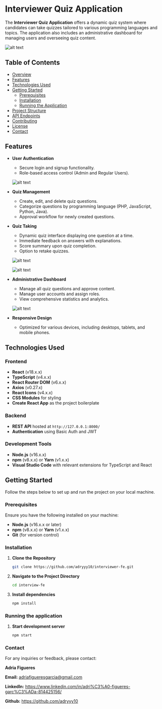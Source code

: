 # Interviewer Quiz Application

The **Interviewer Quiz Application** offers a dynamic quiz system where candidates can take quizzes tailored to various programming languages and topics. The application also includes an administrative dashboard for managing users and overseeing quiz content.

![alt text](./public/landing.png)

## Table of Contents

- [Overview](#overview)
- [Features](#features)
- [Technologies Used](#technologies-used)
- [Getting Started](#getting-started)
  - [Prerequisites](#prerequisites)
  - [Installation](#installation)
  - [Running the Application](#running-the-application)
- [Project Structure](#project-structure)
- [API Endpoints](#api-endpoints)
- [Contributing](#contributing)
- [License](#license)
- [Contact](#contact)

## Features

- **User Authentication**
  - Secure login and signup functionality.
  - Role-based access control (Admin and Regular Users).
  
  ![alt text](./public/login.png)

- **Quiz Management**
  - Create, edit, and delete quiz questions.
  - Categorize questions by programming language (PHP, JavaScript, Python, Java).
  - Approval workflow for newly created questions.

- **Quiz Taking**
  - Dynamic quiz interface displaying one question at a time.
  - Immediate feedback on answers with explanations.
  - Score summary upon quiz completion.
  - Option to retake quizzes.

  ![alt text](./public/quiz.png)

  ![alt text](./public/score.png)

- **Administrative Dashboard**
  - Manage all quiz questions and approve content.
  - Manage user accounts and assign roles.
  - View comprehensive statistics and analytics.

  ![alt text](./public/admin.png)

- **Responsive Design**
  - Optimized for various devices, including desktops, tablets, and mobile phones.

## Technologies Used

### Frontend

- **React** (v18.x.x)
- **TypeScript** (v4.x.x)
- **React Router DOM** (v6.x.x)
- **Axios** (v0.27.x)
- **React Icons** (v4.x.x)
- **CSS Modules** for styling
- **Create React App** as the project boilerplate

### Backend

- **REST API** hosted at `http://127.0.0.1:8000/`
- **Authentication** using Basic Auth and JWT

### Development Tools

- **Node.js** (v16.x.x)
- **npm** (v8.x.x) or **Yarn** (v1.x.x)
- **Visual Studio Code** with relevant extensions for TypeScript and React

## Getting Started

Follow the steps below to set up and run the project on your local machine.

### Prerequisites

Ensure you have the following installed on your machine:

- **Node.js** (v16.x.x or later)
- **npm** (v8.x.x) or **Yarn** (v1.x.x)
- **Git** (for version control)

### Installation

1. **Clone the Repository**

   ```bash
   git clone https://github.com/adryyy10/interviewer-fe.git
   ```

2. **Navigate to the Project Directory**

   ```bash
   cd interview-fe
   ```

3. **Install dependencies**

   ```bash
   npm install
   ```

### Running the application

1. **Start development server**

   ```bash
   npm start
   ```

### Contact

For any inquiries or feedback, please contact:

**Adria Figueres**

**Email:** <adriafigueresgarcia@gmail.com> 

**LinkedIn:** <https://www.linkedin.com/in/adri%C3%A0-figueres-garc%C3%ADa-814425156/> 

**Github:** <https://github.com/adryyy10>
